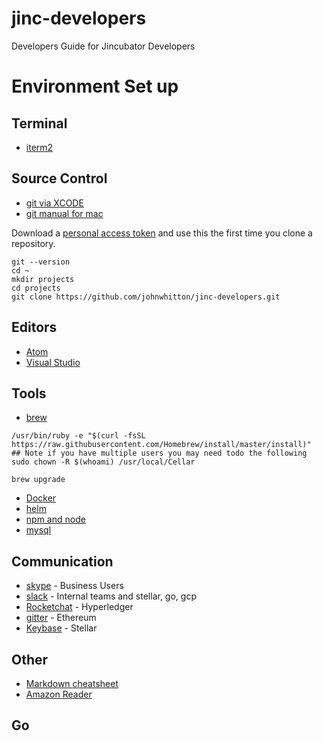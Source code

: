 # jinc-developers
Developers Guide for Jincubator Developers

# Environment Set up
## Terminal
-  [iterm2](https://code.visualstudio.com/docs?start=true)

## Source Control
- [git via XCODE](https://git-scm.com/book/en/v2/Getting-Started-Installing-Git)
- [git manual for mac](https://git-scm.com/download/mac)

Download a [personal access token](https://github.com/settings/tokens) and use this the first time you clone a repository.
```
git --version
cd ~
mkdir projects
cd projects
git clone https://github.com/johnwhitton/jinc-developers.git
```


## Editors

- [Atom](https://atom.io/)
- [Visual Studio](https://code.visualstudio.com/docs?start=true)

## Tools
- [brew](https://brew.sh/)
```
/usr/bin/ruby -e "$(curl -fsSL https://raw.githubusercontent.com/Homebrew/install/master/install)"
## Note if you have multiple users you may need todo the following
sudo chown -R $(whoami) /usr/local/Cellar

brew upgrade

```

- [Docker](https://docs.docker.com/docker-for-mac/install/)
- [helm](https://github.com/kubernetes/helm)
- [npm and node](https://www.npmjs.com/get-npm)
- [mysql](https://gist.github.com/nrollr/3f57fc15ded7dddddcc4e82fe137b58e)

## Communication
- [skype](https://www.skype.com/en/get-skype/skype-for-mac/) - Business Users
- [slack](https://slack.com/downloads/osx) - Internal teams and stellar, go, gcp
- [Rocketchat](https://rocket.chat/download) - Hyperledger
- [gitter](https://gitter.im/apps) - Ethereum
- [Keybase](https://keybase.io/download) - Stellar


## Other
- [Markdown cheatsheet](https://github.com/adam-p/markdown-here/wiki/Markdown-Cheatsheet)
- [Amazon Reader](https://read.amazon.com/)

## Go





